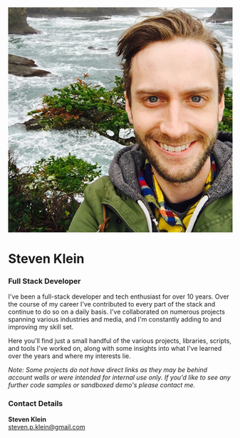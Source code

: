<div id="hero">
    <div class="circle">
        <img src="/assets/images/me.jpg" alt="Steven Klein" />   
    </div>  
    <div class="title">
        <h1>Steven Klein</h1>
        <h3>Full Stack Developer</h3>
    </div>
</div>

I've been a full-stack developer and tech enthusiast for over 10 years.  Over the course of my career I've contributed to every part of the stack and continue to do so on a daily basis.  I've collaborated on numerous projects spanning various industries and media, and I'm constantly adding to and improving my skill set.

Here you'll find just a small handful of the various projects, libraries, scripts, and tools I've worked on, along with some insights into what I've learned over the years and where my interests lie.

_Note: Some projects do not have direct links as they may be behind account walls or were intended for internal use only.  If you'd like to see any further code samples or sandboxed demo's please contact me._

### Contact Details
__Steven Klein__  
[steven.p.klein@gmail.com](steven.p.klein@gmail.com)
